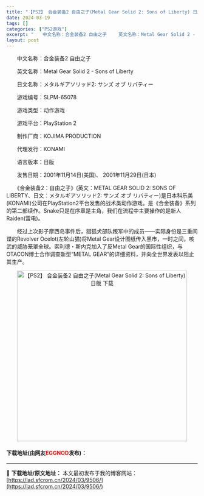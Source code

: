```yaml
---
title: "【PS2】 合金装备2 自由之子(Metal Gear Solid 2: Sons of Liberty) 日版 下载"
date: 2024-03-19
tags: []
categories: ["PS2游戏"]
excerpt: "　　中文名称：合金装备2 自由之子 　　英文名称：Metal Gear Solid 2 - Sons of Liberty 　　日文名称：メタルギアソリッド2: サンズ オブ リバティー 　　游戏编号：SLPM-65078 　　游戏类型：动作游戏 　　游戏平台：PlayStation 2 　　制作厂&hellip;"
layout: post
---
```


 <p>　　中文名称：合金装备2 自由之子</p> <p>　　英文名称：Metal Gear Solid 2 - Sons of Liberty</p> <p>　　日文名称：メタルギアソリッド2: サンズ オブ リバティー</p> <p>　　游戏编号：SLPM-65078</p> <p>　　游戏类型：动作游戏</p> <p>　　游戏平台：PlayStation 2</p> <p>　　制作厂商：KOJIMA PRODUCTION</p> <p>　　代理发行：KONAMI</p> <p>　　语言版本：日版</p> <p>　　发售日期：2001年11月14日(美国)、 2001年11月29日(日本)</p> <p>　　《合金装备2：自由之子》(英文：METAL GEAR SOLID 2: SONS OF LIBERTY、日文：メタルギアソリッド2: サンズ オブ リバティー)是日本科乐美(KONAMI)公司在PlayStation2平台发售的战术类动作游戏。是《合金装备》系列的第二部续作。Snake只是在序章是主角，我们在流程中主要操作的是新人Raiden(雷电)。</p> <p>　　经过上次影子摩西岛事件后，猎狐犬部队叛军中的成员&mdash;&mdash;实际身份是三重间谍的Revolver Ocelot(左轮山猫)将Metal Gear设计图纸传入黑市，一时之间，咳武的威胁笼罩全球。索利德・斯内克加入了反Metal Gear的国际性组织，与OTACON博士合作调查新型&ldquo;METAL GEAR&rdquo;的详细资料，并向全世界发表以阻止其生产。</p> <p align="center"><img align="" border="0" src="https://lad.sfcrom.cn/wp-content/uploads/2024/03/20240319_65f9987360e50.jpg" width="448" alt="【PS2】 合金装备2 自由之子(Metal Gear Solid 2: Sons of Liberty) 日版 下载" /></p> <p><h4>下载地址(由网友<font color="red">EGGNOD</font>发布)：</h4></p> 

---
📖 **下载地址/原文地址：** 本文最初发布于我的博客网站：[https://lad.sfcrom.cn/2024/03/9506/](https://lad.sfcrom.cn/2024/03/9506/)
